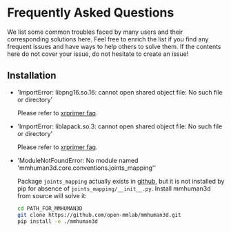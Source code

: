 # Frequently Asked Questions

We list some common troubles faced by many users and their corresponding solutions here. Feel free to enrich the list if you find any frequent issues and have ways to help others to solve them. If the contents here do not cover your issue, do not hesitate to create an issue!

## Installation

- 'ImportError: libpng16.so.16: cannot open shared object file: No such file or directory'

  Please refer to [xrprimer faq](https://github.com/openxrlab/xrprimer/blob/main/docs/en/faq.md).

- 'ImportError: liblapack.so.3: cannot open shared object file: No such file or directory'

  Please refer to [xrprimer faq](https://github.com/openxrlab/xrprimer/blob/main/docs/en/faq.md).

- 'ModuleNotFoundError: No module named 'mmhuman3d.core.conventions.joints_mapping''

  Package `joints_mapping` actually exists in [github](https://github.com/open-mmlab/mmhuman3d/tree/main/mmhuman3d/core/conventions/joints_mapping), but it is not installed by pip for absence of `joints_mapping/__init__.py`. Install mmhuman3d from source will solve it:

  ```bash
  cd PATH_FOR_MMHUMAN3D
  git clone https://github.com/open-mmlab/mmhuman3d.git
  pip install -e ./mmhuman3d
  ```

